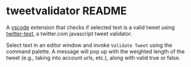 # tweetvalidator README

A [vscode](https://code.visualstudio.com) extension that checks if selected text is a valid tweet using [twitter-text](https://github.com/twitter/twitter-text), a twitter.com javascript tweet validator.

Select text in an editor window and invoke `Validate Tweet` using the command palette. A message will pop up with the weighted length of the tweet (e.g., taking into account urls, etc.), along with valid true or false.